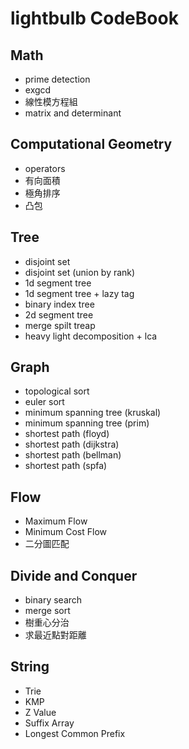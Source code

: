 # lightbulb CodeBook
## Math
- prime detection
- exgcd
- 線性模方程組
- matrix and determinant
## Computational Geometry
- operators
- 有向面積
- 極角排序
- 凸包
## Tree
- disjoint set
- disjoint set (union by rank)
- 1d segment tree
- 1d segment tree + lazy tag
- binary index tree
- 2d segment tree
- merge spilt treap
- heavy light decomposition + lca
## Graph
- topological sort
- euler sort
- minimum spanning tree (kruskal)
- minimum spanning tree (prim)
- shortest path (floyd)
- shortest path (dijkstra)
- shortest path (bellman)
- shortest path (spfa)
## Flow
- Maximum Flow
- Minimum Cost Flow
- 二分圖匹配
## Divide and Conquer
- binary search
- merge sort
- 樹重心分治
- 求最近點對距離
## String
- Trie
- KMP
- Z Value
- Suffix Array
- Longest Common Prefix
